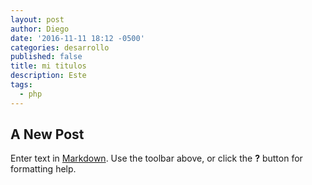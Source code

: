 ```yaml
---
layout: post
author: Diego
date: '2016-11-11 18:12 -0500'
categories: desarrollo
published: false
title: mi titulos
description: Este
tags:
  - php
---
```

## A New Post

Enter text in [Markdown](http://daringfireball.net/projects/markdown/). Use the toolbar above, or click the **?** button for formatting help.

